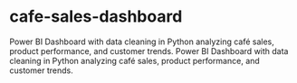 # cafe-sales-dashboard
Power BI Dashboard with data cleaning in Python analyzing café sales, product performance, and customer trends.
Power BI Dashboard with data cleaning in Python analyzing café sales, product performance, and customer trends.
